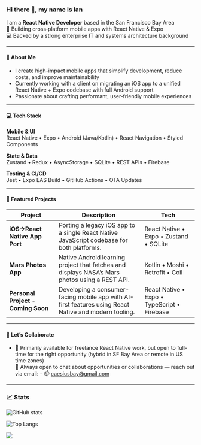### Hi there 👋, my name is Ian  
I am a **React Native Developer** based in the San Francisco Bay Area  
📱 Building cross‑platform mobile apps with React Native & Expo  
💻 Backed by a strong enterprise IT and systems architecture background  

---

#### 🚀 About Me
- I create high-impact mobile apps that simplify development, reduce costs, and improve maintainability
- Currently working with a client on migrating an iOS app to a unified React Native + Expo codebase with full Android support  
- Passionate about crafting performant, user‑friendly mobile experiences  

---

#### 💻 Tech Stack

**Mobile & UI**  
React Native • Expo • Android (Java/Kotlin) • React Navigation • Styled Components  

**State & Data**  
Zustand • Redux • AsyncStorage • SQLite • REST APIs • Firebase  

**Testing & CI/CD**  
Jest • Expo EAS Build • GitHub Actions • OTA Updates  

---

#### 📂 Featured Projects

| Project | Description | Tech |
| ------- | ----------- | ---- |
| **iOS→React Native App Port** | Porting a legacy iOS app to a single React Native JavaScript codebase for both platforms. | React Native • Expo • Zustand • SQLite |
| **Mars Photos App** | Native Android learning project that fetches and displays NASA’s Mars photos using a REST API. | Kotlin • Moshi • Retrofit • Coil |
| **Personal Project - Coming Soon** | Developing a consumer-facing mobile app with AI-first features using React Native and modern tooling. | React Native • Expo • TypeScript • Firebase |

---

#### 🤝 Let’s Collaborate
- 🔭 Primarily available for freelance React Native work, but open to full-time for the right opportunity (hybrid in SF Bay Area or remote in US time zones)  
💬 Always open to chat about opportunities or collaborations — reach out via email: - 📫 caesiusbay@gmail.com

---

### 📈 Stats

  ![GitHub stats](https://github-readme-stats.vercel.app/api?username=theianmay&count_private=true&show_icons=true&theme=transparent&hide_rank=false)
  
  ![Top Langs](https://github-readme-stats.vercel.app/api/top-langs/?username=theianmay)
  
  ![](https://komarev.com/ghpvc/?username=theianmay&style=for-the-badge&color=blue)
  

<!---
theianmay/theianmay is a ✨ special ✨ repository because its `README.md` (this file) appears on your GitHub profile.
You can click the Preview link to take a look at your changes.
--->
